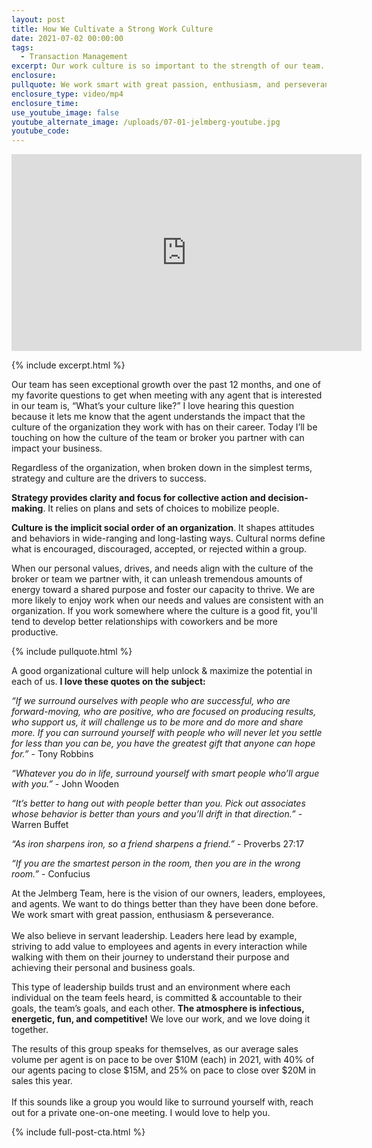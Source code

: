 ```yaml
---
layout: post
title: How We Cultivate a Strong Work Culture
date: 2021-07-02 00:00:00
tags:
  - Transaction Management
excerpt: Our work culture is so important to the strength of our team.
enclosure:
pullquote: We work smart with great passion, enthusiasm, and perseverance.
enclosure_type: video/mp4
enclosure_time:
use_youtube_image: false
youtube_alternate_image: /uploads/07-01-jelmberg-youtube.jpg
youtube_code:
---
```

<iframe src="https://www.youtube.com/embed/8NPlDBs-sXU?rel=0" width="560" height="315" frameborder="0" allowfullscreen="allowfullscreen"></iframe>

{% include excerpt.html %}

Our team has seen exceptional growth over the past 12 months, and one of my favorite questions to get when meeting with any agent that is interested in our team is, “What’s your culture like?” I love hearing this question because it lets me know that the agent understands the impact that the culture of the organization they work with has on their career. Today I’ll be touching on how the culture of the team or broker you partner with can impact your business.

Regardless of the organization, when broken down in the simplest terms, strategy and culture are the drivers to success.

**Strategy provides clarity and focus for collective action and decision-making**. It relies on plans and sets of choices to mobilize people.

**Culture is the implicit social order of an organization**. It shapes attitudes and behaviors in wide-ranging and long-lasting ways. Cultural norms define what is encouraged, discouraged, accepted, or rejected within a group.

When our personal values, drives, and needs align with the culture of the broker or team we partner with, it can unleash tremendous amounts of energy toward a shared purpose and foster our capacity to thrive. We are more likely to enjoy work when our needs and values are consistent with an organization. If you work somewhere where the culture is a good fit, you'll tend to develop better relationships with coworkers and be more productive.

{% include pullquote.html %}

A good organizational culture will help unlock & maximize the potential in each of us. **I love these quotes on the subject:**

*“If we surround ourselves with people who are successful, who are forward-moving, who are positive, who are focused on producing results, who support us, it will challenge us to be more and do more and share more. If you can surround yourself with people who will never let you settle for less than you can be, you have the greatest gift that anyone can hope for.”* - Tony Robbins

*“Whatever you do in life, surround yourself with smart people who’ll argue with you.”* - John Wooden

*“It’s better to hang out with people better than you. Pick out associates whose behavior is better than yours and you’ll drift in that direction.”* - Warren Buffet

*“As iron sharpens iron, so a friend sharpens a friend.”* - Proverbs 27:17

*“If you are the smartest person in the room, then you are in the wrong room.”* - Confucius

At the Jelmberg Team, here is the vision of our owners, leaders, employees, and agents. We want to do things better than they have been done before. We work smart with great passion, enthusiasm & perseverance.<br>&nbsp;<br>We also believe in servant leadership. Leaders here lead by example, striving to add value to employees and agents in every interaction while walking with them on their journey to understand their purpose and achieving their personal and business goals.

This type of leadership builds trust and an environment where each individual on the team feels heard, is committed & accountable to their goals, the team’s goals, and each other. **The atmosphere is infectious, energetic, fun, and competitive\!** We love our work, and we love doing it together.

The results of this group speaks for themselves, as our average sales volume per agent is on pace to be over $10M (each) in 2021, with 40% of our agents pacing to close $15M, and 25% on pace to close over $20M in sales this year.<br>&nbsp;<br>If this sounds like a group you would like to surround yourself with, reach out for a private one-on-one meeting. I would love to help you.

{% include full-post-cta.html %}
